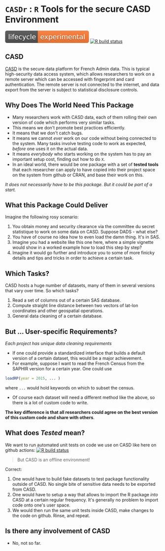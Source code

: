 # `CASDr` : `R` Tools for the secure CASD Environment

<!-- badges: start -->
![](man/figures/lifecycle-experimental.svg)
[![R build status](https://github.com/floswald/CASDr/workflows/R-CMD-check/badge.svg)](https://github.com/floswald/CASDr/actions)
<!-- badges: end -->

## CASD

[CASD](https://www.casd.eu) is the secure data platform for French Admin data. This is typical high-security data access system, which allows researchers to work on a remote server which can be accessed with fingerprint and card authentication. The remote server is not connected to the internet, and data export from the server is subject to statistical disclosure controls. 

## Why Does The World Need This Package

* Many researchers work with CASD data, each of them rolling their own version of code which performs very similar tasks.
* This means we don't promote best practices efficiently.
* It means that we don't catch bugs.
* It means we cannot *ever* work on our code without being connected to the system. Many tasks involve testing code to work as expected, *before* one uses it on the actual data.
* It means *everybody* who starts working on the system has to pay an important setup cost, finding out how to do `X`.
* In an ideal world, there would be one package with a set of **tested tools** that each researcher can apply to have copied into their project space on the system from github or CRAN, and base their work on this.

*It does not necessarily have to be this package. But it could be part of a start.*



## What this Package Could Deliver

Imagine the following rosy scenario:

1. You obtain money and security clearance via the committee du secret statistique to work on some data on CASD. Suppose DADS - what else?
2. You have of course no idea how to even load the damn thing. It's in SAS.
3. Imagine you had a website like this one here, where a simple vignette would show in a worked example how to load this step by step?
4. Imagine it would go further and introduce you to some of more finicky details and tips and tricks in order to achieve a certain task.




## Which Tasks?

CASD hosts a huge number of datasets, many of them in several versions that vary over time. So which tasks?

1. Read a set of columns out of a certain SAS database.
2. Compute straight line distance between two vectors of lat-lon coordinates and other geospatial operations.
3. General data cleaning of a certain database.

## But ... User-specific Requirements?

*Each project has unique data cleaning requirements*

* If one could provide a standardized interface that builds a default version of a certain dataset, this would be a major achievement. 
* For example, suppose I want to read the French Census from the SAPHIR version for a certain year. One could use

```R
loadRP(year = 2015, ... )
```
where `...` would hold keywords on which to subset the census. 

* Of course each dataset will need a different method like the above, so there is a lot of custom code to write.

**The key difference is that all researchers could agree on the best version of this custom code and share with others**.

## What does *Tested* mean?

We want to run automated unit tests on code we use on CASD like here on github actions: [![R build status](https://github.com/floswald/CASDr/workflows/R-CMD-check/badge.svg)](https://github.com/floswald/CASDr/actions)

> But CASD is an offline environment!

Correct:

1. One would have to build fake datasets to test package functionality outside of CASD. No single bite of sensitive data needs to be exported from CASD.
2. One would have to setup a way that allows to import the R package _into_ CASD at a certain regular frequency. It's generally no problem to import code onto one's user space.
3. We would then run the same unit tests inside CASD, make changes to the code on github. Rinse, and repeat.

## Is there any involvement of CASD

* No, not so far.


